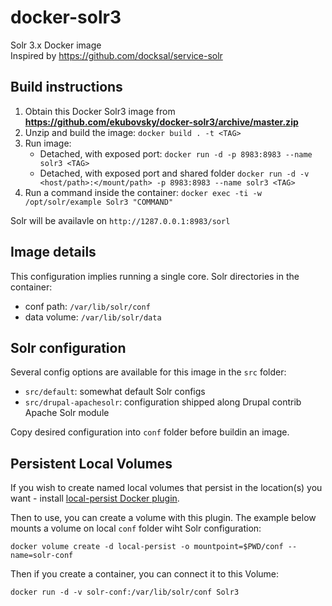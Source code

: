 # docker-solr3

Solr 3.x Docker image  
Inspired by https://github.com/docksal/service-solr

## Build instructions

1. Obtain this Docker Solr3 image from **https://github.com/ekubovsky/docker-solr3/archive/master.zip**
2. Unzip and build the image: ```docker build . -t <TAG>```
3. Run image:
   - Detached, with exposed port: ```docker run -d -p 8983:8983 --name solr3 <TAG>```
   - Detached, with exposed port and shared folder ```docker run -d -v <host/path>:</mount/path> -p 8983:8983 --name solr3 <TAG>```
4. Run a command inside the container: ```docker exec -ti -w /opt/solr/example Solr3 "COMMAND"```

Solr will be availavle on ```http://1287.0.0.1:8983/sorl```

## Image details

This configuration implies running a single core. Solr directories in the container:
* conf path: ```/var/lib/solr/conf```
* data volume: ```/var/lib/solr/data```

## Solr configuration

Several config options are available for this image in the ```src``` folder:
* ```src/default```: somewhat default Solr configs
* ```src/drupal-apachesolr```: configuration shipped along Drupal contrib Apache Solr module

Copy desired configuration into ```conf``` folder before buildin an image.

## Persistent Local Volumes

If you wish to create named local volumes that persist in the location(s) you want - install [local-persist Docker plugin](https://github.com/Matchbooklab/local-persist). 

Then to use, you can create a volume with this plugin. The example below mounts a volume on local ```conf``` folder wiht Solr configuration:

```docker volume create -d local-persist -o mountpoint=$PWD/conf --name=solr-conf```

Then if you create a container, you can connect it to this Volume:

```docker run -d -v solr-conf:/var/lib/solr/conf Solr3```


